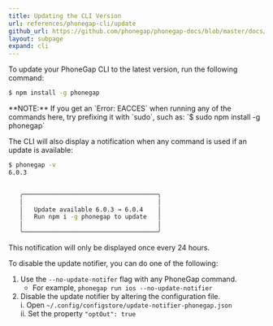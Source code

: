 ```yaml
---
title: Updating the CLI Version
url: references/phonegap-cli/update
github_url: https://github.com/phonegap/phonegap-docs/blob/master/docs/references/phonegap-cli/update.html.md
layout: subpage
expand: cli
---
```

 
To update your PhoneGap CLI to the latest version, run the following command:

```bash
$ npm install -g phonegap
```

<div class="alert--info">**NOTE:** If you get an `Error: EACCES` when running any of the commands here, try prefixing it with `sudo`, such as:
    `$ sudo npm install -g phonegap` </div>

The CLI will also display a notification when any command is used if an update is available:

```bash
$ phonegap -v
6.0.3


   ╭─────────────────────────────────────╮
   │                                     │
   │   Update available 6.0.3 → 6.0.4    │
   │   Run npm i -g phonegap to update   │
   │                                     │
   ╰─────────────────────────────────────╯
```

<div class="alert--info">This notification will only be displayed once every 24 hours.</div>

To disable the update notifier, you can do one of the following:

1. Use the `--no-update-notifer` flag with any PhoneGap command.
    * For example, `phonegap run ios --no-update-notifier`
2. Disable the update notifier by altering the configuration file.  
    i. Open `~/.config/configstore/update-notifier-phonegap.json`  
    ii. Set the property `"optOut": true`
